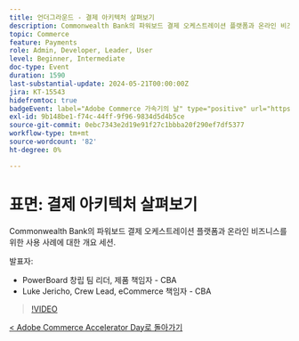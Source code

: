 ```yaml
---
title: 언더그라운드 - 결제 아키텍처 살펴보기
description: Commonwealth Bank의 파워보드 결제 오케스트레이션 플랫폼과 온라인 비즈니스를 위한 사용 사례에 대한 개요 세션.
topic: Commerce
feature: Payments
role: Admin, Developer, Leader, User
level: Beginner, Intermediate
doc-type: Event
duration: 1590
last-substantial-update: 2024-05-21T00:00:00Z
jira: KT-15543
hidefromtoc: true
badgeEvent: label="Adobe Commerce 가속기의 날" type="positive" url="https://experienceleague.adobe.com/en/docs/events/apac-commerce-recordings/2024/overview"
exl-id: 9b148be1-f74c-44ff-9f96-9834d5d4b5ce
source-git-commit: 0ebc7343e2d19e91f27c1bbba20f290ef7df5377
workflow-type: tm+mt
source-wordcount: '82'
ht-degree: 0%

---
```


# 표면: 결제 아키텍처 살펴보기

Commonwealth Bank의 파워보드 결제 오케스트레이션 플랫폼과 온라인 비즈니스를 위한 사용 사례에 대한 개요 세션.

발표자:

+ PowerBoard 창립 팀 리더, 제품 책임자 - CBA
+ Luke Jericho, Crew Lead, eCommerce 책임자 - CBA

>[!VIDEO](https://video.tv.adobe.com/v/3429270/?learn=on)

[&lt; Adobe Commerce Accelerator Day로 돌아가기](./overview.md)
